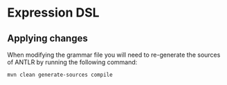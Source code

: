 # Expression DSL

## Applying changes
When modifying the grammar file you will need to re-generate the sources of ANTLR by running the following command:

`mvn clean generate-sources compile`